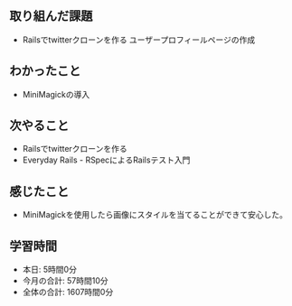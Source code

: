## 取り組んだ課題
- Railsでtwitterクローンを作る ユーザープロフィールページの作成
## わかったこと
- MiniMagickの導入
## 次やること
- Railsでtwitterクローンを作る
- Everyday Rails - RSpecによるRailsテスト入門
## 感じたこと
- MiniMagickを使用したら画像にスタイルを当てることができて安心した。
## 学習時間
- 本日: 5時間0分
- 今月の合計: 57時間10分
- 全体の合計: 1607時間0分
